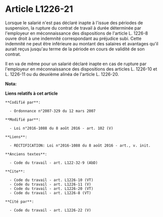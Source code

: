 # Article L1226-21

Lorsque le salarié n'est pas déclaré inapte à l'issue des périodes de suspension, la rupture du contrat de travail à durée
déterminée par l'employeur en méconnaissance des dispositions de l'article L. 1226-8 ouvre droit à une indemnité
correspondant au préjudice subi. Cette indemnité ne peut être inférieure au montant des salaires et avantages qu'il aurait
reçus jusqu'au terme de la période en cours de validité de son contrat. 

Il en va de même pour un salarié déclaré inapte en cas de rupture par l'employeur en méconnaissance des dispositions des
articles L. 1226-10 et L. 1226-11 ou du deuxième alinéa de l'article L. 1226-20.

**Nota:**



**Liens relatifs à cet article**

	**Codifié par**:

	  - Ordonnance n°2007-329 du 12 mars 2007

	**Modifié par**:

	  - Loi n°2016-1088 du 8 août 2016 - art. 102 (V)

	**Liens**:

	  - RECTIFICATION: Loi n°2016-1088 du 8 août 2016 - art., v. init.

	**Anciens textes**:

	  - Code du travail - art. L122-32-9 (AbD)

	**Cite**:

	  - Code du travail - art. L1226-10 (VT)
	  - Code du travail - art. L1226-11 (V)
	  - Code du travail - art. L1226-20 (VT)
	  - Code du travail - art. L1226-8 (VT)

	**Cité par**:

	  - Code du travail - art. L1226-22 (V)
